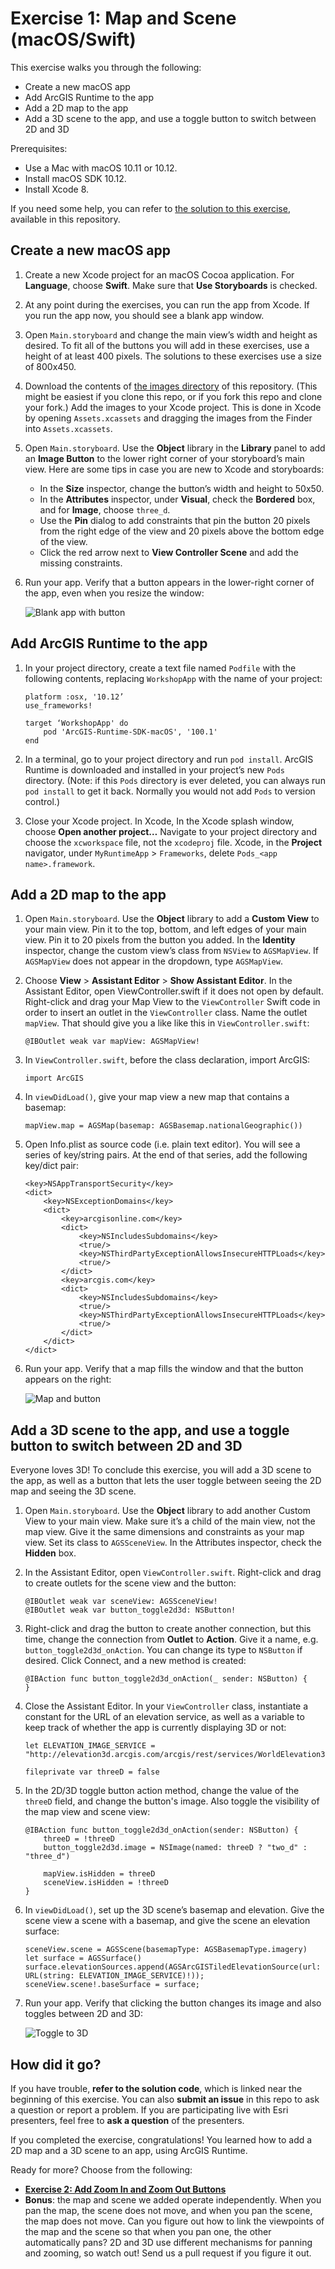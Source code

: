 # Exercise 1: Map and Scene (macOS/Swift)

This exercise walks you through the following:
- Create a new macOS app
- Add ArcGIS Runtime to the app
- Add a 2D map to the app
- Add a 3D scene to the app, and use a toggle button to switch between 2D and 3D

Prerequisites:
- Use a Mac with macOS 10.11 or 10.12.
- Install macOS SDK 10.12.
- Install Xcode 8.

If you need some help, you can refer to [the solution to this exercise](../../../solutions/macOS/Swift/Ex1_MapAndScene), available in this repository.

## Create a new macOS app

1. Create a new Xcode project for an macOS Cocoa application. For **Language**, choose **Swift**. Make sure that **Use Storyboards** is checked.

1. At any point during the exercises, you can run the app from Xcode. If you run the app now, you should see a blank app window.

1. Open `Main.storyboard` and change the main view’s width and height as desired. To fit all of the buttons you will add in these exercises, use a height of at least 400 pixels. The solutions to these exercises use a size of 800x450.

1. Download the contents of [the images directory](../../../images) of this repository. (This might be easiest if you clone this repo, or if you fork this repo and clone your fork.) Add the images to your Xcode project. This is done in Xcode by opening `Assets.xcassets` and dragging the images from the Finder into `Assets.xcassets`.

1. Open `Main.storyboard`. Use the **Object** library in the **Library** panel to add an **Image Button** to the lower right corner of your storyboard’s main view. Here are some tips in case you are new to Xcode and storyboards:
    - In the **Size** inspector, change the button’s width and height to 50x50.
    - In the **Attributes** inspector, under **Visual**, check the **Bordered** box, and for **Image**, choose `three_d`.
    - Use the **Pin** dialog to add constraints that pin the button 20 pixels from the right edge of the view and 20 pixels above the bottom edge of the view.
    - Click the red arrow next to **View Controller Scene** and add the missing constraints.

1. Run your app. Verify that a button appears in the lower-right corner of the app, even when you resize the window:

    ![Blank app with button](01-blank-app-with-button.png)
    
## Add ArcGIS Runtime to the app

1. In your project directory, create a text file named `Podfile` with the following contents, replacing `WorkshopApp` with the name of your project:

    ```
    platform :osx, '10.12’
    use_frameworks!

    target ‘WorkshopApp' do
        pod 'ArcGIS-Runtime-SDK-macOS', '100.1'
    end
    ```

1. In a terminal, go to your project directory and run `pod install`. ArcGIS Runtime is downloaded and installed in your project’s new `Pods` directory. (Note: if this `Pods` directory is ever deleted, you can always run `pod install` to get it back. Normally you would not add `Pods` to version control.)

1. Close your Xcode project. In Xcode,  In the Xcode splash window, choose **Open another project…** Navigate to your project directory and choose the `xcworkspace` file, not the `xcodeproj` file. Xcode, in the **Project** navigator, under `MyRuntimeApp` > `Frameworks`, delete `Pods_<app name>.framework`.

## Add a 2D map to the app

1. Open `Main.storyboard`. Use the **Object** library to add a **Custom View** to your main view. Pin it to the top, bottom, and left edges of your main view. Pin it to 20 pixels from the button you added. In the **Identity** inspector, change the custom view’s class from `NSView` to `AGSMapView`. If `AGSMapView` does not appear in the dropdown, type `AGSMapView`.

1. Choose **View** > **Assistant Editor** > **Show Assistant Editor**. In the Assistant Editor, open ViewController.swift if it does not open by default. Right-click and drag your Map View to the `ViewController` Swift code in order to insert an outlet in the `ViewController` class. Name the outlet `mapView`. That should give you a like like this in `ViewController.swift`:

    ```
    @IBOutlet weak var mapView: AGSMapView!
    ```

1. In `ViewController.swift`, before the class declaration, import ArcGIS:

    ```
    import ArcGIS
    ```

1. In `viewDidLoad()`, give your map view a new map that contains a basemap:

    ```
    mapView.map = AGSMap(basemap: AGSBasemap.nationalGeographic())
    ```

1. Open Info.plist as source code (i.e. plain text editor). You will see a series of key/string pairs. At the end of that series, add the following key/dict pair:

    ```
    <key>NSAppTransportSecurity</key>
    <dict>
        <key>NSExceptionDomains</key>
        <dict>
            <key>arcgisonline.com</key>
            <dict>
                <key>NSIncludesSubdomains</key>
                <true/>
                <key>NSThirdPartyExceptionAllowsInsecureHTTPLoads</key>
                <true/>
            </dict>
            <key>arcgis.com</key>
            <dict>
                <key>NSIncludesSubdomains</key>
                <true/>  
                <key>NSThirdPartyExceptionAllowsInsecureHTTPLoads</key>  
                <true/>  
            </dict>  
        </dict>  
    </dict>
    ```

1. Run your app. Verify that a map fills the window and that the button appears on the right:

    ![Map and button](02-map-and-button.png)
    
## Add a 3D scene to the app, and use a toggle button to switch between 2D and 3D

Everyone loves 3D! To conclude this exercise, you will add a 3D scene to the app, as well as a button that lets the user toggle between seeing the 2D map and seeing the 3D scene.

1. Open `Main.storyboard`. Use the **Object** library to add another Custom View to your main view. Make sure it’s a child of the main view, not the map view. Give it the same dimensions and constraints as your map view. Set its class to `AGSSceneView`. In the Attributes inspector, check the **Hidden** box.

1. In the Assistant Editor, open `ViewController.swift`. Right-click and drag to create outlets for the scene view and the button:

    ```
    @IBOutlet weak var sceneView: AGSSceneView!
    @IBOutlet weak var button_toggle2d3d: NSButton!
    ```

1. Right-click and drag the button to create another connection, but this time, change the connection from **Outlet** to **Action**. Give it a name, e.g. `button_toggle2d3d_onAction`. You can change its type to `NSButton` if desired. Click Connect, and a new method is created:

    ```
    @IBAction func button_toggle2d3d_onAction(_ sender: NSButton) {
    }
    ```

1. Close the Assistant Editor. In your `ViewController` class, instantiate a constant for the URL of an elevation service, as well as a variable to keep track of whether the app is currently displaying 3D or not:

    ```
    let ELEVATION_IMAGE_SERVICE = "http://elevation3d.arcgis.com/arcgis/rest/services/WorldElevation3D/Terrain3D/ImageServer"

    fileprivate var threeD = false
    ```

1. In the 2D/3D toggle button action method, change the value of the `threeD` field, and change the button's image. Also toggle the visibility of the map view and scene view:

    ```
    @IBAction func button_toggle2d3d_onAction(sender: NSButton) {
        threeD = !threeD
        button_toggle2d3d.image = NSImage(named: threeD ? "two_d" : "three_d")

        mapView.isHidden = threeD
        sceneView.isHidden = !threeD
    }
    ```

1. In `viewDidLoad()`, set up the 3D scene’s basemap and elevation. Give the scene view a scene with a basemap, and give the scene an elevation surface:

    ```
    sceneView.scene = AGSScene(basemapType: AGSBasemapType.imagery)
    let surface = AGSSurface()
    surface.elevationSources.append(AGSArcGISTiledElevationSource(url: URL(string: ELEVATION_IMAGE_SERVICE)!));
    sceneView.scene!.baseSurface = surface;
    ```
    
1. Run your app. Verify that clicking the button changes its image and also toggles between 2D and 3D:
    
    ![Toggle to 3D](03-toggle-to-3d.jpg)
    
## How did it go?

If you have trouble, **refer to the solution code**, which is linked near the beginning of this exercise. You can also **submit an issue** in this repo to ask a question or report a problem. If you are participating live with Esri presenters, feel free to **ask a question** of the presenters.

If you completed the exercise, congratulations! You learned how to add a 2D map and a 3D scene to an app, using ArcGIS Runtime.

Ready for more? Choose from the following:

- [**Exercise 2: Add Zoom In and Zoom Out Buttons**](Exercise%202%20Zoom%20Buttons.md)
- **Bonus**: the map and scene we added operate independently. When you pan the map, the scene does not move, and when you pan the scene, the map does not move. Can you figure out how to link the viewpoints of the map and the scene so that when you pan one, the other automatically pans? 2D and 3D use different mechanisms for panning and zooming, so watch out! Send us a pull request if you figure it out.
